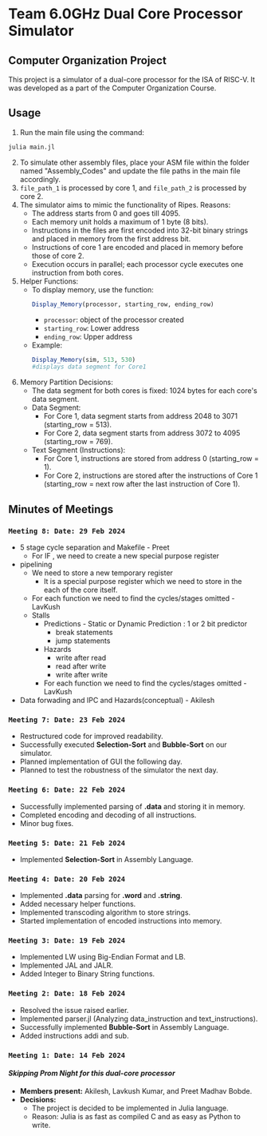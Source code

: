 # Team 6.0GHz Dual Core Processor Simulator
## Computer Organization Project

This project is a simulator of a dual-core processor for the ISA of RISC-V. It was developed as a part of the Computer Organization Course.

## Usage

1. Run the main file using the command: 
``` bash
julia main.jl 
```
2. To simulate other assembly files, place your ASM file within the folder named "Assembly_Codes" and update the file paths in the main file accordingly.
3. `file_path_1` is processed by core 1, and `file_path_2` is processed by core 2.
4. The simulator aims to mimic the functionality of Ripes. Reasons:
    - The address starts from 0 and goes till 4095.
    - Each memory unit holds a maximum of 1 byte (8 bits).
    - Instructions in the files are first encoded into 32-bit binary strings and placed in memory from the first address bit.
    - Instructions of core 1 are encoded and placed in memory before those of core 2.
    - Execution occurs in parallel; each processor cycle executes one instruction from both cores.
5. Helper Functions:
    - To display memory, use the function:
      ``` julia
      Display_Memory(processor, starting_row, ending_row)
      ```
      - `processor`: object of the processor created
      - `starting_row`: Lower address
      - `ending_row`: Upper address
    - Example: 
        ```julia
        Display_Memory(sim, 513, 530) 
        #displays data segment for Core1
        ```
6. Memory Partition Decisions:
    - The data segment for both cores is fixed: 1024 bytes for each core's data segment.
    - Data Segment:
      - For Core 1, data segment starts from address 2048 to 3071 (starting_row = 513).
      - For Core 2, data segment starts from address 3072 to 4095 (starting_row = 769).
    - Text Segment (Instructions):
      - For Core 1, instructions are stored from address 0 (starting_row = 1).
      - For Core 2, instructions are stored after the instructions of Core 1 (starting_row = next row after the last instruction of Core 1).

## Minutes of Meetings
### `Meeting 8: Date: 29 Feb 2024 `
- 5 stage cycle separation and Makefile - Preet
    - For IF , we need to create a new special purpose register
- pipelining
    - We need to store a new temporary register
        - It is a special purpose register which we need to store in the each of the core itself.
    - For each function we need to find the cycles/stages omitted - LavKush
    - Stalls
        - Predictions   -   Static or Dynamic Prediction : 1 or 2 bit predictor 
            - break statements
            - jump statements
        - Hazards
            - write after read 
            - read after write
            - write after write
        - For each function we need to find the cycles/stages omitted - LavKush
- Data forwading and IPC and Hazards(conceptual) - Akilesh


### `Meeting 7: Date: 23 Feb 2024`
- Restructured code for improved readability.
- Successfully executed **Selection-Sort** and **Bubble-Sort** on our simulator.
- Planned implementation of GUI the following day.
- Planned to test the robustness of the simulator the next day.

### `Meeting 6: Date: 22 Feb 2024`
- Successfully implemented parsing of **.data** and storing it in memory.
- Completed encoding and decoding of all instructions.
- Minor bug fixes.

### `Meeting 5: Date: 21 Feb 2024`
- Implemented **Selection-Sort** in Assembly Language.

### `Meeting 4: Date: 20 Feb 2024`
- Implemented **.data** parsing for **.word** and **.string**.
- Added necessary helper functions.
- Implemented transcoding algorithm to store strings.
- Started implementation of encoded instructions into memory.

### `Meeting 3: Date: 19 Feb 2024`
- Implemented LW using Big-Endian Format and LB.
- Implemented JAL and JALR.
- Added Integer to Binary String functions.

### `Meeting 2: Date: 18 Feb 2024`
- Resolved the issue raised earlier.
- Implemented parser.jl (Analyzing data_instruction and text_instructions).
- Successfully implemented **Bubble-Sort** in Assembly Language.
- Added instructions addi and sub.

### `Meeting 1: Date: 14 Feb 2024`
#### _Skipping Prom Night for this dual-core processor_
- **Members present:** Akilesh, Lavkush Kumar, and Preet Madhav Bobde.
- **Decisions:** 
  - The project is decided to be implemented in Julia language.
  - Reason: Julia is as fast as compiled C and as easy as Python to write.

